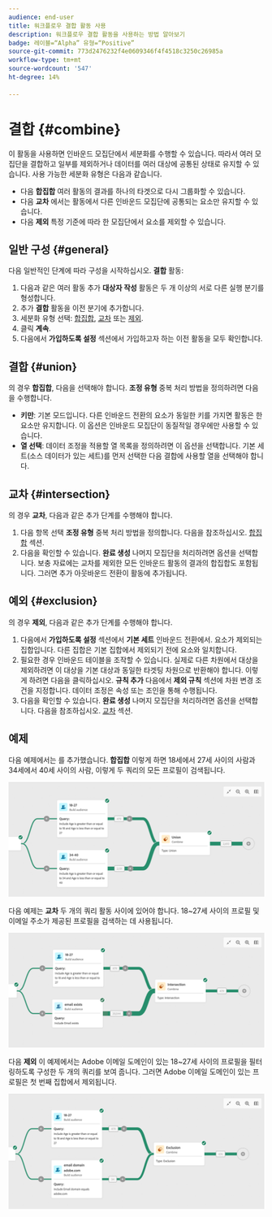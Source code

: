 ```yaml
---
audience: end-user
title: 워크플로우 결합 활동 사용
description: 워크플로우 결합 활동을 사용하는 방법 알아보기
badge: 레이블=“Alpha” 유형=“Positive”
source-git-commit: 773d2476232f4e0609346f4f4518c3250c26985a
workflow-type: tm+mt
source-wordcount: '547'
ht-degree: 14%

---
```



# 결합 {#combine}

이 활동을 사용하면 인바운드 모집단에서 세분화를 수행할 수 있습니다. 따라서 여러 모집단을 결합하고 일부를 제외하거나 데이터를 여러 대상에 공통된 상태로 유지할 수 있습니다. 사용 가능한 세분화 유형은 다음과 같습니다.

<!--
The **Combine** activity can be placed after any other activity, but not at the beginning of the workflow. Any activity can be placed after the **Combine**.
-->

* 다음 **합집합** 여러 활동의 결과를 하나의 타겟으로 다시 그룹화할 수 있습니다.
* 다음 **교차** 에서는 활동에서 다른 인바운드 모집단에 공통되는 요소만 유지할 수 있습니다.
* 다음 **제외** 특정 기준에 따라 한 모집단에서 요소를 제외할 수 있습니다.

## 일반 구성 {#general}

다음 일반적인 단계에 따라 구성을 시작하십시오. **결합** 활동:

1. 다음과 같은 여러 활동 추가 **대상자 작성** 활동은 두 개 이상의 서로 다른 실행 분기를 형성합니다.
1. 추가 **결합** 활동을 이전 분기에 추가합니다.
1. 세분화 유형 선택: [합집합](#union), [교차](#intersection) 또는 [제외](#exclusion).
1. 클릭 **계속**.
1. 다음에서 **가입하도록 설정** 섹션에서 가입하고자 하는 이전 활동을 모두 확인합니다.

## 결합 {#union}

의 경우 **합집합**, 다음을 선택해야 합니다. **조정 유형** 중복 처리 방법을 정의하려면 다음을 수행합니다.

* **키만**: 기본 모드입니다. 다른 인바운드 전환의 요소가 동일한 키를 가지면 활동은 한 요소만 유지합니다. 이 옵션은 인바운드 모집단이 동질적일 경우에만 사용할 수 있습니다.
* **열 선택**: 데이터 조정을 적용할 열 목록을 정의하려면 이 옵션을 선택합니다. 기본 세트(소스 데이터가 있는 세트)를 먼저 선택한 다음 결합에 사용할 열을 선택해야 합니다.

## 교차 {#intersection}

의 경우 **교차**, 다음과 같은 추가 단계를 수행해야 합니다.

1. 다음 항목 선택 **조정 유형** 중복 처리 방법을 정의합니다. 다음을 참조하십시오. [합집합](#union) 섹션.
1. 다음을 확인할 수 있습니다. **완료 생성** 나머지 모집단을 처리하려면 옵션을 선택합니다. 보충 자료에는 교차를 제외한 모든 인바운드 활동의 결과의 합집합도 포함됩니다. 그러면 추가 아웃바운드 전환이 활동에 추가됩니다.

## 예외 {#exclusion}

의 경우 **제외**, 다음과 같은 추가 단계를 수행해야 합니다.

1. 다음에서 **가입하도록 설정** 섹션에서 **기본 세트** 인바운드 전환에서. 요소가 제외되는 집합입니다. 다른 집합은 기본 집합에서 제외되기 전에 요소와 일치합니다.
1. 필요한 경우 인바운드 테이블을 조작할 수 있습니다. 실제로 다른 차원에서 대상을 제외하려면 이 대상을 기본 대상과 동일한 타겟팅 차원으로 반환해야 합니다. 이렇게 하려면 다음을 클릭하십시오. **규칙 추가** 다음에서 **제외 규칙** 섹션에 차원 변경 조건을 지정합니다. 데이터 조정은 속성 또는 조인을 통해 수행됩니다.
1. 다음을 확인할 수 있습니다. **완료 생성** 나머지 모집단을 처리하려면 옵션을 선택합니다. 다음을 참조하십시오. [교차](#intersection) 섹션.

## 예제

다음 예제에서는 를 추가했습니다. **합집합** 이렇게 하면 18세에서 27세 사이의 사람과 34세에서 40세 사이의 사람, 이렇게 두 쿼리의 모든 프로필이 검색됩니다.

![](../assets/workflow-union-example.png)

다음 예제는 **교차** 두 개의 쿼리 활동 사이에 있어야 합니다. 18~27세 사이의 프로필 및 이메일 주소가 제공된 프로필을 검색하는 데 사용됩니다.

![](../assets/workflow-intersection-example.png)

다음 **제외** 이 예제에서는 Adobe 이메일 도메인이 있는 18~27세 사이의 프로필을 필터링하도록 구성한 두 개의 쿼리를 보여 줍니다. 그러면 Adobe 이메일 도메인이 있는 프로필은 첫 번째 집합에서 제외됩니다.

![](../assets/workflow-exclusion-example.png)


